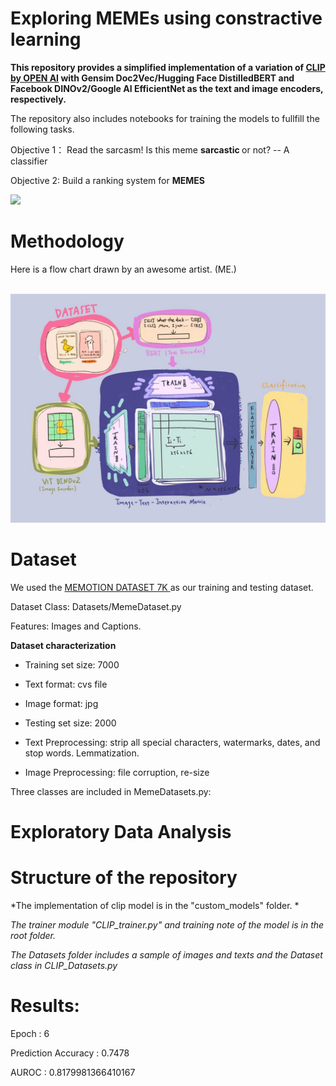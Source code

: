 # Exploring MEMEs using constractive learning

<b> This repository provides a simplified implementation of a variation of <a href="https://openai.com/index/clip/">CLIP by OPEN AI</a> with Gensim Doc2Vec/Hugging Face DistilledBERT and Facebook DINOv2/Google AI EfficientNet as the text and image encoders, respectively.</b>

The repository also includes notebooks for training the models to fullfill the following tasks.

Objective 1： Read the sarcasm! Is this meme <b> sarcastic </b> or not? -- A classifier

Objective 2: Build a ranking system for <b> MEMES </b>

<img src="https://static.wixstatic.com/media/bb1bd6_5798c09022ba43249a38bfea9be1db34~mv2.png/v1/fill/w_980,h_560,al_c,q_90,usm_0.66_1.00_0.01,enc_auto/bb1bd6_5798c09022ba43249a38bfea9be1db34~mv2.png" width="400">


# Methodology


Here is a flow chart drawn by an awesome artist. (ME.)


<br>

<img src = 'readme-images/class.jpg' width = 800>



<br>


# Dataset

We used the <a href ='https://www.kaggle.com/datasets/williamscott701/memotion-dataset-7k'> MEMOTION DATASET 7K </a> as our training and testing dataset. 

Dataset Class: Datasets/MemeDataset.py

Features: Images and Captions.


<b>Dataset characterization </b>

- Training set size: 7000

- Text format: cvs file

- Image format: jpg

- Testing set size: 2000

- Text Preprocessing: strip all special characters, watermarks, dates, and stop words. Lemmatization.

- Image Preprocessing: file corruption, re-size


  
Three classes are included in MemeDatasets.py:



# Exploratory Data Analysis






# Structure of the repository

*The implementation of clip model is in the "custom_models" folder. *

*The trainer module "CLIP_trainer.py" and training note of the model is in the root folder.*

*The Datasets folder includes a sample of images and texts and the Dataset class in CLIP_Datasets.py*


# Results:

Epoch :  6

Prediction Accuracy :  0.7478

AUROC :  0.8179981366410167
